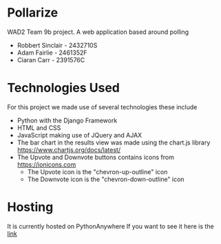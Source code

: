 # Pollarize

WAD2 Team 9b project. A web application based around polling

* Robbert Sinclair - 2432710S
* Adam Fairlie - 2461352F
* Ciaran Carr - 2391576C

# Technologies Used

For this project we made use of several technologies these include

* Python with the Django Framework
* HTML and CSS
* JavaScript making use of JQuery and AJAX
* The bar chart in the results view was made using the chart.js library https://www.chartjs.org/docs/latest/
* The Upvote and Downvote buttons contains icons from https://ionicons.com
  * The Upvote icon is the "chevron-up-outline" icon
  * The Downvote icon is the "chevron-down-outline" icon

# Hosting

It is currently hosted on PythonAnywhere
If you want to see it here is the <a href="http://robbertsinclair.pythonanywhere.com">link</a>
